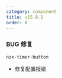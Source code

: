 ```yaml
---
category: component
title: v15.8.1
order: 8
---
```


### BUG 修复

`nzx-timer-button`

- 修复配置报错
